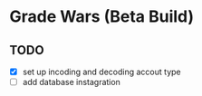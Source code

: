 # Grade Wars (Beta Build)

## TODO
- [x] set up incoding and decoding accout type
- [ ] add database instagration
